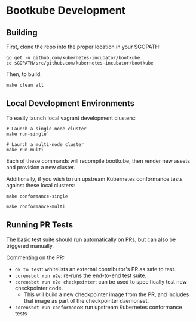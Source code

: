 # Bootkube Development

## Building

First, clone the repo into the proper location in your $GOPATH:

```
go get -u github.com/kubernetes-incubator/bootkube
cd $GOPATH/src/github.com/kubernetes-incubator/bootkube
```

Then, to build:

```
make clean all
```

## Local Development Environments

To easily launch local vagrant development clusters:

```
# Launch a single-node cluster
make run-single`
```

```
# Launch a multi-node cluster
make run-multi
```

Each of these commands will recompile bootkube, then render new assets and provision a new cluster.

Additionally, if you wish to run upstream Kubernetes conformance tests against these local clusters:

```
make conformance-single
```

```
make conformance-multi
```

## Running PR Tests

The basic test suite should run automatically on PRs, but can also be triggered manually.

Commenting on the PR:

* `ok to test`: whitelists an external contributor's PR as safe to test.
* `coreosbot run e2e`: re-runs the end-to-end test suite.
* `coreosbot run e2e checkpointer`: can be used to specifically test new checkpointer code.
    * This will build a new checkpointer image from the PR, and includes that image as part of the checkpointer daemonset.
* `coreosbot run conformance`: run upstream Kubernetes conformance tests
